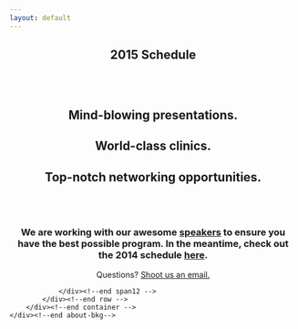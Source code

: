 ```yaml
---
layout: default
---
```


<style>
    table {
        font-size:18px;
        margin-top:30px;
        margin-bottom:30px;
        color:#000;
    }

    table td {
        padding:10px;
        border:2px solid #DDD;
        line-height:1.6em;
    }

    table tr td:first-child {
        width:30%;
    }

</style>

<section class="slice color1">
    <div class="about-bkg mutualWrap">
        <div class="container">
            <div class="row">
                <div class="span12">
                  <center>
                    <h1 class="section-title">2015 Schedule</h1><br /><br />
                    <h2>Mind-blowing presentations.</h2>
                    <h2>World-class clinics.</h2>
                    <h2>Top-notch networking opportunities.</h2>
                    <br>
                    <br>
                    <h3>We are working with our awesome <a href="http://elevateendurance.org/speakers">speakers</a> to ensure you have the best possible program. In the meantime, <strong>check out the 2014 schedule <a href="http://elevateendurance.org/schedule2014">here</a></strong>.</h3>
                    Questions? <a href="mailto:ness@teamu.org">Shoot us an email.</a>
                </center>

          

                </div><!--end span12 -->
            </div><!--end row -->
        </div><!--end container -->
    </div><!--end about-bkg-->
</section><!--end about-->
